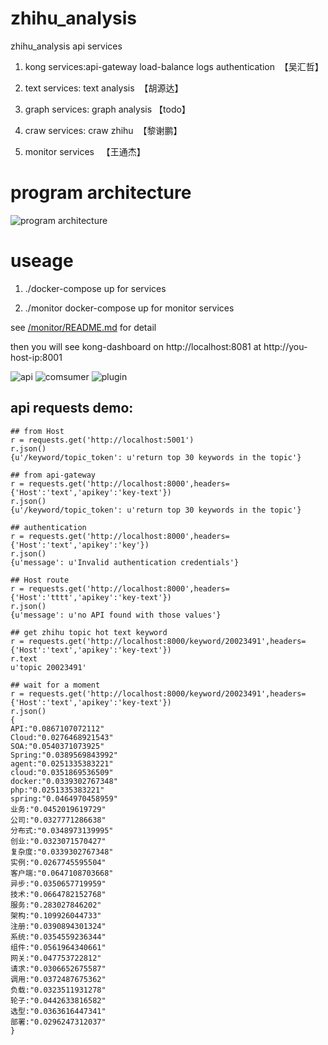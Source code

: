 # zhihu_analysis
zhihu_analysis api services
1. kong services:api-gateway load-balance logs authentication  【吴汇哲】

2. text services: text analysis  【胡源达】

3. graph services: graph analysis 【todo】

4. craw services: craw zhihu  【黎谢鹏】

5. monitor services   【王通杰】

# program architecture
![program architecture](https://github.com/phiedulxp/zhihu_analysis/blob/master/pic/zhihu.png)

# useage

1. ./docker-compose up for services

2. ./monitor docker-compose up for monitor services

see [/monitor/README.md](https://github.com/phiedulxp/zhihu_analysis/blob/master/monitor/README.md) for detail

then you will see kong-dashboard on http://localhost:8081 at http://you-host-ip:8001

![api](https://github.com/phiedulxp/zhihu_analysis/blob/master/pic/api.png)
![comsumer](https://github.com/phiedulxp/zhihu_analysis/blob/master/pic/comsumer.png)
![plugin](https://github.com/phiedulxp/zhihu_analysis/blob/master/pic/plugin.png)

## api requests demo:

```
## from Host
r = requests.get('http://localhost:5001')
r.json()
{u'/keyword/topic_token': u'return top 30 keywords in the topic'}

## from api-gateway
r = requests.get('http://localhost:8000',headers={'Host':'text','apikey':'key-text'})
r.json()
{u'/keyword/topic_token': u'return top 30 keywords in the topic'}

## authentication
r = requests.get('http://localhost:8000',headers={'Host':'text','apikey':'key'})
r.json()
{u'message': u'Invalid authentication credentials'}

## Host route
r = requests.get('http://localhost:8000',headers={'Host':'tttt','apikey':'key-text'})
r.json()
{u'message': u'no API found with those values'}

## get zhihu topic hot text keyword
r = requests.get('http://localhost:8000/keyword/20023491',headers={'Host':'text','apikey':'key-text'})
r.text
u'topic 20023491'

## wait for a moment
r = requests.get('http://localhost:8000/keyword/20023491',headers={'Host':'text','apikey':'key-text'})
r.json()
{
API:"0.0867107072112"
Cloud:"0.0276468921543"
SOA:"0.0540371073925"
Spring:"0.0389569843992"
agent:"0.0251335383221"
cloud:"0.0351869536509"
docker:"0.0339302767348"
php:"0.0251335383221"
spring:"0.0464970458959"
业务:"0.0452019619729"
公司:"0.0327771286638"
分布式:"0.0348973139995"
创业:"0.0323071570427"
复杂度:"0.0339302767348"
实例:"0.0267745595504"
客户端:"0.0647108703668"
异步:"0.0350657719959"
技术:"0.0664782152768"
服务:"0.283027846202"
架构:"0.109926044733"
注册:"0.0390894301324"
系统:"0.0354559236344"
组件:"0.0561964340661"
网关:"0.047753722812"
请求:"0.0306652675587"
调用:"0.0372487675362"
负载:"0.0323511931278"
轮子:"0.0442633816582"
选型:"0.0363616447341"
部署:"0.0296247312037"
}
```

